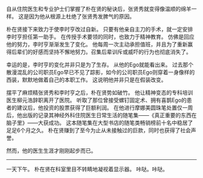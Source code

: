 自从住院医生和专业护士们掌握了朴在贤的秘诀后，张贤秀就变得像温顺的绵羊一样。
这是因为他从根源上杜绝了张贤秀发脾气的原因。

朴在贤接下来致力于使李时亨改过自新。
只要有他亲自主刀的手术，就一定安排李时亨担任第一助手。
在传授手术要领的同时，也致力于精神教育。
仿佛是回应他的努力，李时亨渐渐发生了变化。
他每周一次主动承担值班，并且为了重新赢得后辈们的好感而坚持不懈地努力。召集后辈训斥或威吓的行为也彻底消失了。

幸运的是，李时亨的变化并非只是为了生存。
从他的Ego就能看出来。
过去那个散漫混乱的公司职员Ego早已不见了踪影，如今的公司职员Ego则穿着一身像样的西装，默默地做着自己的本职工作。
这说明他并非只是在假装改变。

摆平了麻烦精张贤秀和李时亨之后，朴在贤势如破竹。
他让精神变态的专科培训医生柳元浩辞职离开了医院。
听取了那位曾接受螺钉固定术、拥有喜鹊Ego的患者的建议后，他投资的股票获得了巨额利润。
在他进行摩娜美圆珠笔处置仅一周后，他出版的记录其神经外科住院医生日常生活的随笔集——《真正重要的东西在脑子里》——大获成功。
这本随笔集在大型书店的随笔类畅销榜前十名中稳居了足足6个月之久。
朴在贤赚到了至今为止从未接触过的巨款，同时也获得了社会声誉。

然而，他的医生生涯才刚刚起步而已。

***

一天下午。
朴在贤在科室里目不转睛地凝视着显示器。
咔哒。咔哒。